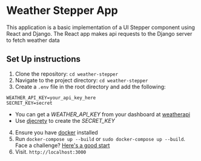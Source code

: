 # Weather Stepper App

This application is a basic implementation of a UI Stepper component using React and Django.
The React app makes api requests to the Django server to fetch weather data

## Set Up instructions

1. Clone the repository: 
`cd weather-stepper`
2. Navigate to the project directory:
`cd weather-stepper`
3. Create a `.env` file in the root directory and add the following:
```
WEATHER_API_KEY=your_api_key_here
SECRET_KEY=secret
```
- You can get a *WEATHER_API_KEY* from your dashboard at [weatherapi](https://www.weatherapi.com/)
- Use [djecrety](https://djecrety.ir/) to create the *SECRET_KEY*
4. Ensure you have [docker](https://www.docker.com/products/docker-desktop/) installed
5. Run `docker-compose up --build` or `sudo docker-compose up --build`. Face a challenge? [Here's a good start](https://stackoverflow.com/questions/66912085/why-is-docker-compose-failing-with-error-internal-load-metadata-suddenly)
6. Visit. `http://localhost:3000`